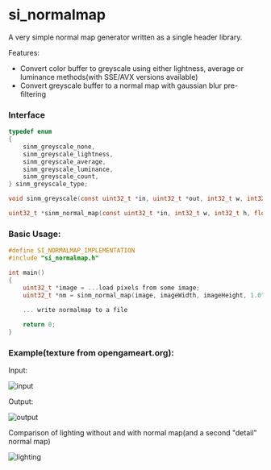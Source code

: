# si_normalmap
A very simple normal map generator written as a single header library. 

Features:
 - Convert color buffer to greyscale using either lightness, average or luminance methods(with SSE/AVX versions available)
 - Convert greyscale buffer to a normal map with gaussian blur pre-filtering
 
### Interface
```C
typedef enum
{
    sinm_greyscale_none,
    sinm_greyscale_lightness,
    sinm_greyscale_average,
    sinm_greyscale_luminance,
    sinm_greyscale_count,
} sinm_greyscale_type;

void sinm_greyscale(const uint32_t *in, uint32_t *out, int32_t w, int32_t h, sinm_greyscale_type type);

uint32_t *sinm_normal_map(const uint32_t *in, int32_t w, int32_t h, float scale, float blurRadius, sinm_greyscale_type greyscaleType);
```

### Basic Usage:
```C
#define SI_NORMALMAP_IMPLEMENTATION
#include "si_normalmap.h"

int main()
{
    uint32_t *image = ...load pixels from some image;
    uint32_t *nm = sinm_normal_map(image, imageWidth, imageHeight, 1.0f, 2.0f, sinm_greyscale_average); 

    ... write normalmap to a file
    
    return 0;
}
```
### Example(texture from opengameart.org):

Input:

![input](https://imgur.com/Grx9Uvs.png) 

Output:

![output](https://i.imgur.com/m64imlB.png)

Comparison of lighting without and with normal map(and a second "detail" normal map)

![lighting](https://imgur.com/CIw2oFB.png)

